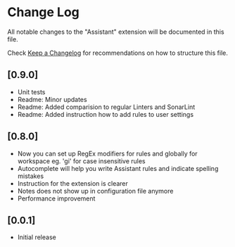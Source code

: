 # Change Log

All notable changes to the "Assistant" extension will be documented in this file.

Check [Keep a Changelog](http://keepachangelog.com/) for recommendations on how to structure this file.

## [0.9.0]

- Unit tests
- Readme: Minor updates
- Readme: Added comparision to regular Linters and SonarLint
- Readme: Added instruction how to add rules to user settings

## [0.8.0]

- Now you can set up RegEx modifiers for rules and globally for workspace eg. 'gi' for case insensitive rules
- Autocomplete will help you write Assistant rules and indicate spelling mistakes
- Instruction for the extension is clearer
- Notes does not show up in configuration file anymore
- Performance improvement

## [0.0.1]

- Initial release